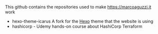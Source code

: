 This github contains the repositories used to make https://marcoaguzzi.it work
- hexo-theme-icarus A fork for the <a href="https://hexo.io">Hexo</a> theme that the website is using
- hashicorp - Udemy hands-on course about HashiCorp Terraform
